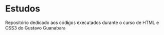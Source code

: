 # Estudos
 Repositório dedicado aos códigos executados durante o curso de HTML e CSS3 do Gustavo Guanabara
